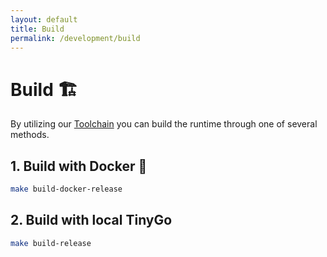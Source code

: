 ```yaml
---
layout: default
title: Build
permalink: /development/build
---
```


# Build 🏗️

By utilizing our [Toolchain](/overview/toolchain) you can build the runtime through one of several methods.

## 1. Build with Docker 🐳

```bash
make build-docker-release
```

## 2. Build with local TinyGo

```bash
make build-release
```

